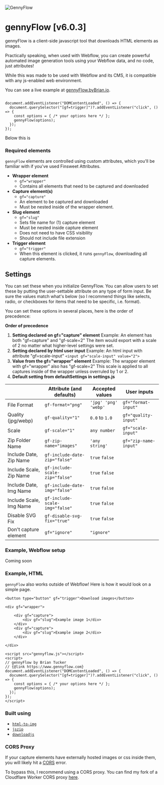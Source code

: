 ![GennyFlow](https://uploads-ssl.webflow.com/60c4c4c98684b37e4da3dde8/63a5ed906f28b58ba94bcafe_github.jpg)

# gennyFlow [v6.0.3]

gennyFlow is a client-side javascript tool that downloads HTML elements as images.

Practically speaking, when used with Webflow, you can create powerful automated image generation tools using your Webflow data, and no code, just attributes!

While this was made to be used with Webflow and its CMS, it is compatible with any js-enabled web environment.

You can see a live example at [gennyFlow.byBrian.io](http://gennyflow.bybrian.io).

```

document.addEventListener("DOMContentLoaded", () => {
  document.querySelector("[gf=trigger]")?.addEventListener("click", () => {
    const options = { /* your options here */ };
    gennyFlow(options);
  });
});

```

Below this is

### Required elements

`gennyFlow` elements are controlled using custom attributes, which you'll be familiar with if you've used Finsweet Attributes.

- **Wrapper element**
  - `gf="wrapper"`
  - Contains all elements that need to be captured and downloaded
- **Capture element(s)**
  - `gf="capture"`
  - An element to be captured and downloaded
  - Must be nested inside of the wrapper element.
- **Slug element**
  - `gf="slug"`
  - Sets file name for (1) capture element
  - Must be nested inside capture element
  - Does not need to have CSS visibility
  - Should not include file extension
- **Trigger element**
  - `gf="trigger"`
  - When this element is clicked, it runs `gennyFlow`, downloading all capture elements.

## Settings

You can set these when you initialize GennyFlow.
You can allow users to set these by putting the user-settable attribute on any type of form input. Be sure the values match what's below (so I recommend things like selects, radio, or checkboxes for items that need to be specific, i.e. format).

You can set these options in several places, here is the order of precedence:

**Order of precedence**

1. **Setting declared on gf="capture" element**
   Example: An element has both "gf=capture" and "gf-scale=2"
   The item would export with a scale of 2 no matter what higher-level settings were set.
2. **Setting declared by html user input**
   Example: An html input with attribute "gf=scale-input"
   `<input gf="scale-input" value="2">`
3. **Value from the gf="wrapper" element**
   Example: The wrapper element with gf="wrapper" also has "gf-scale=2"
   This scale is applied to all captures inside of the wrapper unless overruled by 1 or 2.
4. **Default setting from defaultSettings in settings.js**

|                         | Attribute (and defaults)       | Accepted values      | User inputs           |
| ----------------------- | ------------------------------ | -------------------- | --------------------- |
| File Format             | `gf-format="png"`              | `'jpg' 'png' 'webp'` | `gf="format-input"`   |
| Quality (jpg/webp)      | `gf-quality="1"`               | `0.0` to `1.0`       | `gf="quality-input"`  |
| Scale                   | `gf-scale="1"`                 | `any number`         | `gf="scale-input"`    |
| Zip Folder Name         | `gf-zip-name="images"`         | `'any string'`       | `gf="zip-name-input"` |
| Include Date, Zip Name  | `gf-include-date-zip="false"`  | `true` `false`       |                       |
| Include Scale, Zip Name | `gf-include-scale-zip="false"` | `true` `false`       |                       |
| Include Date, Img Name  | `gf-include-date-img="false"`  | `true` `false`       |                       |
| Include Scale, Img Name | `gf-include-scale-img="false"` | `true` `false`       |                       |
| Disable SVG Fix         | `gf-disable-svg-fix="true"`    | `true` `false`       |                       |
| Don't capture element   | `gf="ignore"`                  | `"ignore"`           |                       |

### Example, Webflow setup

Coming soon

### Example, HTML

`gennyFlow` also works outside of Webflow! Here is how it would look on a simple page.

```
<button type="button" gf="trigger">Download images</button>

<div gf="wrapper">

    <div gf="capture">
        <div gf="slug">Example image 1</div>
    </div>
    <div gf="capture">
        <div gf="slug">Example image 2</div>
    </div>

</div>

<script src="gennyflow.js"></script>
<script>
// gennyFlow by Brian Tucker
// {@link https://www.gennyflow.com}
document.addEventListener("DOMContentLoaded", () => {
  document.querySelector("[gf=trigger]")?.addEventListener("click", () => {
    const options = { /* your options here */ };
    gennyFlow(options);
  });
});
</script>
```

### Built using

- [`html-to-img`](https://github.com/bubkoo/html-to-image)
- [`jszip`](https://github.com/Stuk/jszip)
- [`downloadjs`](https://github.com/rndme/download)

### CORS Proxy

If your capture elements have externally hosted images or css inside them, you will likely hit a [CORS](https://developer.mozilla.org/en-US/docs/Web/HTTP/CORS) error.

To bypass this, I recommend using a CORS proxy. You can find my fork of a Cloudflare Worker CORS proxy [here](https://github.com/briantuckerdesign/cors-proxy-worker/tree/main).
